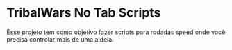 # TribalWars No Tab Scripts
Esse projeto tem como objetivo fazer scripts para rodadas speed onde você precisa controlar mais de uma aldeia.
